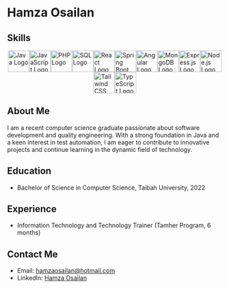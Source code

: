 # Hamza Osailan

## Skills
<div style="display: flex; flex-wrap: wrap; justify-content: center; align-items: center;">
    <a href="#"><img src="https://brandslogos.com/wp-content/uploads/thumbs/java-logo-vector-1.svg" alt="Java Logo" width="50" height="50"></a>
    <a href="#"><img src="https://brandslogos.com/wp-content/uploads/thumbs/javascript-logo-vector.svg" alt="JavaScript Logo" width="50" height="50"></a>
    <a href="#"><img src="https://brandslogos.com/wp-content/uploads/thumbs/php-logo-vector.svg" alt="PHP Logo" width="50" height="50"></a>
    <a href="#"><img src="https://brandslogos.com/wp-content/uploads/thumbs/sql-logo-vector.svg" alt="SQL Logo" width="50" height="50"></a>
    <a href="#"><img src="https://brandslogos.com/wp-content/uploads/thumbs/react-logo-vector.svg" alt="React Logo" width="50" height="50"></a>
    <a href="#"><img src="https://brandslogos.com/wp-content/uploads/thumbs/spring-logo-vector.svg" alt="Spring Boot Logo" width="50" height="50"></a>
    <a href="#"><img src="https://brandslogos.com/wp-content/uploads/thumbs/angular-logo-vector.svg" alt="Angular Logo" width="50" height="50"></a>
    <a href="#"><img src="https://brandslogos.com/wp-content/uploads/thumbs/mongodb-logo-vector.svg" alt="MongoDB Logo" width="50" height="50"></a>
    <a href="#"><img src="https://brandslogos.com/wp-content/uploads/thumbs/expressjs-logo-vector.svg" alt="Express.js Logo" width="50" height="50"></a>
    <a href="#"><img src="https://brandslogos.com/wp-content/uploads/thumbs/nodejs-logo-vector.svg" alt="Node.js Logo" width="50" height="50"></a>
    <a href="#"><img src="https://brandslogos.com/wp-content/uploads/thumbs/tailwind-css-logo-vector.svg" alt="Tailwind CSS Logo" width="50" height="50"></a>
    <a href="#"><img src="https://brandslogos.com/wp-content/uploads/thumbs/typescript-logo-vector.svg" alt="TypeScript Logo" width="50" height="50"></a>
</div>

## About Me
I am a recent computer science graduate passionate about software development and quality engineering. With a strong foundation in Java and a keen interest in test automation, I am eager to contribute to innovative projects and continue learning in the dynamic field of technology.

## Education
- Bachelor of Science in Computer Science, Taibah University, 2022

## Experience
- Information Technology and Technology Trainer (Tamher Program, 6 months)

## Contact Me
- Email: hamzaosailan@hotmail.com
- LinkedIn: [Hamza Osailan](https://www.linkedin.com/in/hamza-osailan)
